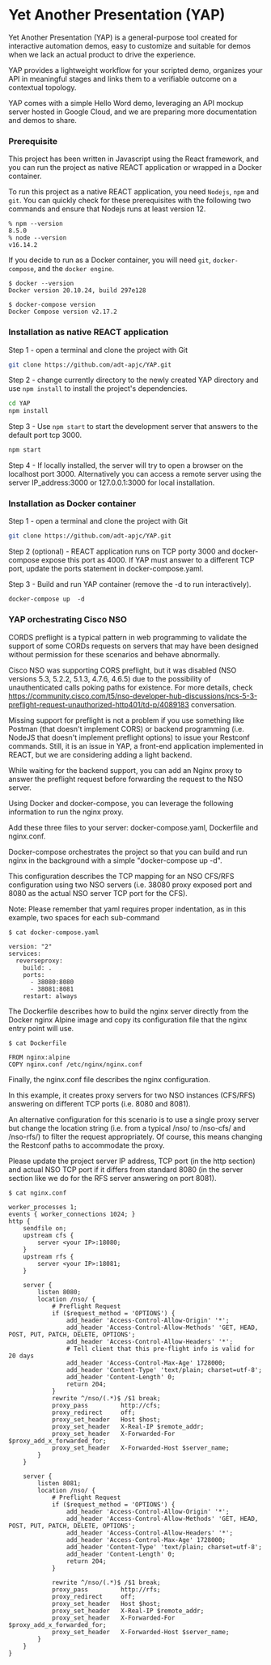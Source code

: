 # Yet Another Presentation (YAP)

Yet Another Presentation (YAP) is a general-purpose tool created for interactive automation demos, easy to customize and suitable for demos when we lack an actual product to drive the experience.

YAP provides a lightweight workflow for your scripted demo, organizes your API in meaningful stages and links them to a verifiable outcome on a contextual topology.

YAP comes with a simple Hello Word demo, leveraging an API mockup server hosted in Google Cloud, and we are preparing more documentation and demos to share.

### Prerequisite

This project has been written in Javascript using the React framework, and you can run the project as native REACT application or wrapped in a Docker container.

To run this project as a native REACT application, you need `Nodejs`, `npm` and `git`.
You can quickly check for these prerequisites with the following two commands and ensure that Nodejs runs at least version 12.

```
% npm --version
8.5.0
% node --version
v16.14.2
```

If you decide to run as a Docker container, you will need `git`, `docker-compose`, and the `docker engine`.

```
$ docker --version
Docker version 20.10.24, build 297e128

$ docker-compose version
Docker Compose version v2.17.2
```

### Installation as native REACT application

Step 1 - open a terminal and clone the project with Git

```bash
git clone https://github.com/adt-apjc/YAP.git
```

Step 2 - change currently directory to the newly created YAP directory and use `npm install` to install the project's dependencies.

```bash
cd YAP
npm install
```

Step 3 - Use `npm start` to start the development server that answers to the default port tcp 3000.

```bash
npm start
```

Step 4 - If locally installed, the server will try to open a browser on the localhost port 3000. Alternatively you can access a remote server using the server IP_address:3000 or 127.0.0.1:3000 for local installation.

### Installation as Docker container

Step 1 - open a terminal and clone the project with Git

```bash
git clone https://github.com/adt-apjc/YAP.git
```

Step 2 (optional) - REACT application runs on TCP porty 3000 and docker-compose expose this port as 4000. If YAP must answer to a different TCP port, update the ports statement in docker-compose.yaml.

Step 3 - Build and run YAP container (remove the -d to run interactively).

```
docker-compose up  -d
```

### YAP orchestrating Cisco NSO

CORDS preflight is a typical pattern in web programming to validate the support of some CORDs requests on servers that may have been designed without permission for these scenarios and behave abnormally.

Cisco NSO was supporting CORS preflight, but it was disabled (NSO versions 5.3, 5.2.2, 5.1.3, 4.7.6, 4.6.5) due to the possibility of unauthenticated calls poking paths for existence. For more details, check https://community.cisco.com/t5/nso-developer-hub-discussions/ncs-5-3-preflight-request-unauthorized-http401/td-p/4089183 conversation.

Missing support for preflight is not a problem if you use something like Postman (that doesn't implement CORS) or backend programming (i.e. NodeJS that doesn't implement preflight options) to issue your Restconf commands. Still, it is an issue in YAP, a front-end application implemented in REACT, but we are considering adding a light backend.

While waiting for the backend support, you can add an Nginx proxy to answer the preflight request before forwarding the request to the NSO server.

Using Docker and docker-compose, you can leverage the following information to run the nginx proxy.

Add these three files to your server: docker-compose.yaml, Dockerfile and nginx.conf.

Docker-compose orchestrates the project so that you can build and run nginx in the background with a simple "docker-compose up -d".

This configuration describes the TCP mapping for an NSO CFS/RFS configuration using two NSO servers (i.e. 38080 proxy exposed port and 8080 as the actual NSO server TCP port for the CFS).

Note: Please remember that yaml requires proper indentation, as in this example, two spaces for each sub-command

```
$ cat docker-compose.yaml

version: "2"
services:
  reverseproxy:
    build: .
    ports:
      - 38080:8080
      - 38081:8081
    restart: always
```

The Dockerfile describes how to build the nginx server directly from the Docker nginx Alpine image and copy its configuration file that the nginx entry point will use.

```
$ cat Dockerfile

FROM nginx:alpine
COPY nginx.conf /etc/nginx/nginx.conf

```

Finally, the nginx.conf file describes the nginx configuration.

In this example, it creates proxy servers for two NSO instances (CFS/RFS) answering on different TCP ports (i.e. 8080 and 8081).

An alternative configuration for this scenario is to use a single proxy server but change the location string (i.e. from a typical /nso/ to /nso-cfs/ and /nso-rfs/) to filter the request appropriately. Of course, this means changing the Restconf paths to accommodate the proxy.

Please update the project server IP address, TCP port (in the http section) and actual NSO TCP port if it differs from standard 8080 (in the server section like we do for the RFS server answering on port 8081).

```
$ cat nginx.conf

worker_processes 1;
events { worker_connections 1024; }
http {
    sendfile on;
    upstream cfs {
        server <your IP>:18080;
    }
    upstream rfs {
        server <your IP>:18081;
    }

    server {
        listen 8080;
        location /nso/ {
            # Preflight Request
            if ($request_method = 'OPTIONS') {
                add_header 'Access-Control-Allow-Origin' '*';
                add_header 'Access-Control-Allow-Methods' 'GET, HEAD, POST, PUT, PATCH, DELETE, OPTIONS';
                add_header 'Access-Control-Allow-Headers' '*';
                # Tell client that this pre-flight info is valid for 20 days
                add_header 'Access-Control-Max-Age' 1728000;
                add_header 'Content-Type' 'text/plain; charset=utf-8';
                add_header 'Content-Length' 0;
                return 204;
            }
            rewrite ^/nso/(.*)$ /$1 break;
            proxy_pass         http://cfs;
            proxy_redirect     off;
            proxy_set_header   Host $host;
            proxy_set_header   X-Real-IP $remote_addr;
            proxy_set_header   X-Forwarded-For $proxy_add_x_forwarded_for;
            proxy_set_header   X-Forwarded-Host $server_name;
        }
    }

    server {
        listen 8081;
        location /nso/ {
            # Preflight Request
            if ($request_method = 'OPTIONS') {
                add_header 'Access-Control-Allow-Origin' '*';
                add_header 'Access-Control-Allow-Methods' 'GET, HEAD, POST, PUT, PATCH, DELETE, OPTIONS';
                add_header 'Access-Control-Allow-Headers' '*';
                add_header 'Access-Control-Max-Age' 1728000;
                add_header 'Content-Type' 'text/plain; charset=utf-8';
                add_header 'Content-Length' 0;
                return 204;
            }

            rewrite ^/nso/(.*)$ /$1 break;
            proxy_pass         http://rfs;
            proxy_redirect     off;
            proxy_set_header   Host $host;
            proxy_set_header   X-Real-IP $remote_addr;
            proxy_set_header   X-Forwarded-For $proxy_add_x_forwarded_for;
            proxy_set_header   X-Forwarded-Host $server_name;
        }
    }
}
```
